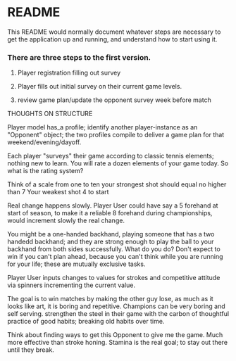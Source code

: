 # README

This README would normally document whatever steps are necessary to get the application up and running, and understand how to start using it.


### There are three steps to the first version. 

1) Player registration filling out survey

2) Player fills out initial survey on their current game levels.

3) review game plan/update the opponent survey week before match

THOUGHTS ON STRUCTURE 

  Player model has_a profile; 
  identify another player-instance as an "Opponent" object; 
  the two profiles compile to deliver a game plan for that weekend/evening/dayoff. 
  
  Each player "surveys" their game according to classic tennis elements; nothing new to learn. You will rate a dozen elements of your game today. So what is the rating system?
  
  Think of a scale from one to ten
  your strongest shot should equal no higher than 7
  Your weakest shot 4
  to start
  
  Real change happens slowly.
   Player User could have say a 5 forehand at start of season, to make it a reliable 8 forehand during championships, would increment slowly the real change.
  
  You might be a one-handed backhand, playing someone that has a two handedd backhand; and they are strong enough to play the ball to your backhand from both sides successfully. What do you do? Don't expect to win if you can't plan ahead,  because you can't think while you are running for your life; these are mutually exclusive tasks.  
  
  Player User inputs changes to values 
  for strokes and competitive attitude 
  via spinners 
  incrementing the current value. 
 
  
  The goal is to win matches by making the other guy lose, as much as it looks like art, it is boring and repetitive. Champions can be very boring and self serving. strengthen the steel in their game with the carbon of thoughtful practice of good habits; breaking old habits over time. 
  
  Think about finding ways to get this Opponent to give me the game. Much more effective than stroke honing. Stamina is the real goal; to stay out there until they break.   



